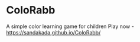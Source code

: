 # ColoRabb
A simple color learning game for children
Play now - https://sandakada.github.io/ColoRabb/
